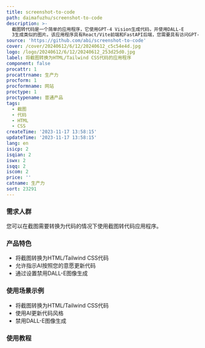 ```yaml
---
title: screenshot-to-code
path: daimafuzhu/screenshot-to-code
description: >-
  截图转代码是一个简单的应用程序，它使用GPT-4 Vision生成代码，并使用DALL-E
  3生成类似的图片。该应用程序具有React/Vite前端和FastAPI后端，您需要具有访问GPT-4 Vision API的OpenAI API密钥。
source: 'https://github.com/abi/screenshot-to-code'
cover: /cover/20240612/6/12/20240612_c5c54e4d.jpg
logo: /logo/20240612/6/12/20240612_253d25d0.jpg
label: 将截图转换为HTML/Tailwind CSS代码的应用程序
component: false
procattr: 1
procattrname: 生产力
procform: 1
procformname: 网站
proctype: 1
proctypename: 普通产品
tags:
  - 截图
  - 代码
  - HTML
  - CSS
createTime: '2023-11-17 13:58:15'
updateTime: '2023-11-17 13:58:15'
lang: en
isicp: 2
isqian: 2
iswx: 2
isqq: 2
iscom: 2
price: ''
catname: 生产力
sort: 23291
---
```




### 需求人群
您可以在截图需要转换为代码的情况下使用截图转代码应用程序。

### 产品特色
- 将截图转换为HTML/Tailwind CSS代码
- 允许指示AI按照您的意愿更新代码
- 通过设置禁用DALL-E图像生成

### 使用场景示例
- 将截图转换为HTML/Tailwind CSS代码
- 使用AI更新代码风格
- 禁用DALL-E图像生成

### 使用教程


  
